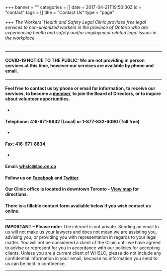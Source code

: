 +++
banner = ""
categories = []
date = 2017-04-21T19:56:30Z
id = "contact"
tags = []
title = "Contact Us"
type = "page"

+++
_The Workers’ Health and Safety Legal Clinic provides free legal services to non-unionized workers in the province of Ontario who are experiencing health and safety and/or employment related legal issues in the workplace._

<hr>

#### 

***

#### **COVID-19 NOTICE TO THE PUBLIC: We are not providing in person services at this time, however our services are available by phone and email.** 

***

#### Feel free to contact us by phone or email for information, to receive our services, to become a [member](/menu/member/), to join the Board of Directors, or to inquire about volunteer opportunities.

* 

  #### Telephone: 416-971-8832 (Local) or 1-877-832-6090 (Toll free)
* 

  #### Fax: 416-971-8834
* 

  #### Email: whslc@lao.on.ca

#### Follow us on [Facebook](https://www.facebook.com/TWHSLC/) and [Twitter](https://twitter.com/TWHSLC).

#### **Our Clinic office is located in downtown Toronto -** [**View map**](https://www.google.ca/maps/place/180+Dundas+St+W,+Toronto,+ON+M7A+0A1/@43.6553678,-79.3886179,17z/data=!3m1!4b1!4m5!3m4!1s0x882b34c95db6ef85:0x55cb989b006cdd75!8m2!3d43.6553678!4d-79.3864292) **for directions.**

#### There is a fillable contact form available below if you wish contact us online.

<hr>

**IMPORTANT – Please note:** The internet is not private. Sending an email to us will not make us your lawyers and does not mean we are assisting you, advising you, or providing you with representation in regards to your legal matter. You will not be considered a client of the Clinic until we have agreed to advise or represent for you in accordance with our policies for accepting clients. Unless you are a current client of WHSLC, please do not include any confidential information in your email, because no information you send to us can be held in confidence.

<hr>